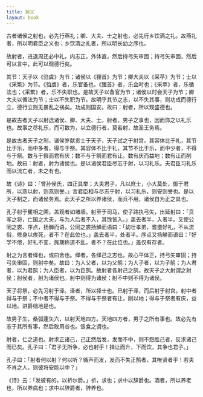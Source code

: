 ```yaml
---
title: 射义
layout: book
---
```


古者诸侯之射也，必先行燕礼；卿、大夫、士之射也，必先行乡饮酒之礼。故燕礼者，所以明君臣之义也；乡饮酒之礼者，所以明长幼之序也。

故射者，进退周还必中礼，内志正，外体直，然后持弓矢审固；持弓矢审固，然后可以言中，此可以观德行矣。

其节：天子以《驺虞》为节；诸侯以《狸首》为节；卿大夫以《采苹》为节；士以《采繁》为节。《驺虞》者，乐官备也，《狸首》者，乐会时也；《采苹》者，乐循法也；《采繁》者，乐不失职也。是故天子以备官为节；诸侯以时会天子为节；卿大夫以循法为节；士以不失职为节。故明乎其节之志，以不失其事，则功成而德行立，德行立则无暴乱之祸矣。功成则国安。故曰：射者，所以观盛德也。

是故古者天子以射选诸侯、卿、大夫、士。射者，男子之事也，因而饰之以礼乐也。故事之尽礼乐，而可数为，以立德行者，莫若射，故圣王务焉。

是故古者天子之制，诸侯岁献贡士于天子，天子试之于射宫。其容体比于礼，其节比于乐，而中多者，得与于祭。其容体不比于礼，其节不比于乐，而中少者，不得与于祭。数与于祭而君有庆；数不与于祭而君有让。数有庆而益地；数有让而削地。故曰：射者，射为诸侯也。是以诸侯君臣尽志于射，以习礼乐。夫君臣习礼乐而以流亡者，未之有也。

故《诗》曰：「曾孙侯氏，四正具举；大夫君子，凡以庶士，小大莫处，御于君所，以燕以射，则燕则誉。」言君臣相与尽志于射，以习礼乐，则安则誉也。是以天子制之，而诸侯务焉。此天子之所以养诸侯，而兵不用，诸侯自为正之具也。

孔子射于矍相之圃，盖观者如堵墙。射至于司马，使子路执弓矢，出延射曰：「贲军之将，亡国之大夫，与为人后者不入，其馀皆入。」盖去者半，入者半。又使公罔之裘、序点，扬觯而语，公罔之裘扬觯而语曰：「幼壮孝弟，耆耋好礼，不从流俗，修身以俟死，者不？在此位也。」盖去者半，处者半。序点又扬觯而语曰：「好学不倦，好礼不变，旄期称道不乱，者不？在此位也。」盖仅有存者。

射之为言者绎也，或曰舍也。绎者，各绎己之志也。故心平体正，持弓矢审固；持弓矢审固，则射中矣。故曰：为人父者，以为父鹄；为人子者，以为子鹄；为人君者，以为君鹄；为人臣者，以为臣鹄。故射者各射己之鹄。故天子之大射谓之射侯；射侯者，射为诸侯也。射中则得为诸侯；射不中则不得为诸侯。

天子将祭，必先习射于泽。泽者，所以择士也。已射于泽，而后射于射宫。射中者得与于祭；不中者不得与于祭。不得与于祭者有让，削以地；得与于祭者有庆，益以地。进爵绌地是也。

故男子生，桑弧蓬矢六，以射天地四方。天地四方者，男子之所有事也。故必先有志于其所有事，然后敢用谷也。饭食之谓也。

射者，仁之道也。射求正诸己，己正然后发，发而不中，则不怨胜己者，反求诸己而已矣。孔子曰：「君子无所争，必也射乎！揖让而升，下而饮，其争也君子。」

孔子曰：「射者何以射？何以听？循声而发，发而不失正鹄者，其唯贤者乎！若夫不肖之人，则彼将安能以中？」

《诗》云：「发彼有的，以祈尔爵。」祈，求也；求中以辞爵也。酒者，所以养老也，所以养病也；求中以辞爵者，辞养也。

